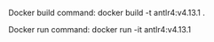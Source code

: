 Docker build command: docker build -t antlr4:v4.13.1 .

Docker run command: docker run -it antlr4:v4.13.1
